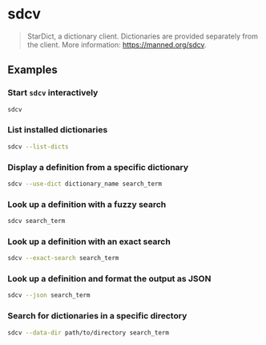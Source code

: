 # sdcv

> StarDict, a dictionary client. Dictionaries are provided separately from the client. More information: <https://manned.org/sdcv>.

## Examples

### Start `sdcv` interactively

```bash
sdcv
```

### List installed dictionaries

```bash
sdcv --list-dicts
```

### Display a definition from a specific dictionary

```bash
sdcv --use-dict dictionary_name search_term
```

### Look up a definition with a fuzzy search

```bash
sdcv search_term
```

### Look up a definition with an exact search

```bash
sdcv --exact-search search_term
```

### Look up a definition and format the output as JSON

```bash
sdcv --json search_term
```

### Search for dictionaries in a specific directory

```bash
sdcv --data-dir path/to/directory search_term
```
